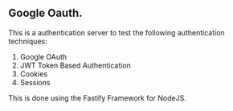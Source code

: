 ## Google Oauth.

This is a authentication server to test the following authentication techniques:
1.	Google OAuth
2.	 JWT Token Based Authentication
3.	Cookies 
4.	Sessions

This is done using the Fastify Framework for NodeJS.
